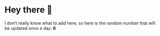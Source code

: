 # Hey there 👋

I don’t really know what to add here, so here is the random number that will be updated once a day: **6**
